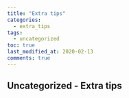 ```yaml
---
title: "Extra tips"
categories:
  - extra_tips
tags:
  - uncategorized
toc: true
last_modified_at: 2020-02-13
comments: true
---
```


## Uncategorized - Extra tips